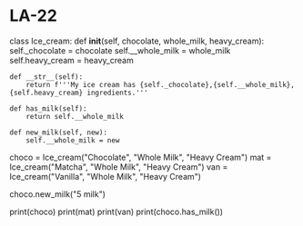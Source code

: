 # LA-22

class Ice_cream:
    def __init__(self, chocolate, whole_milk, heavy_cream):
        self._chocolate = chocolate
        self.__whole_milk = whole_milk
        self.heavy_cream = heavy_cream
        
    def __str__(self):
        return f'''My ice cream has {self._chocolate},{self.__whole_milk}, {self.heavy_cream} ingredients.'''
    
    def has_milk(self):
        return self.__whole_milk
        
    def new_milk(self, new):
        self.__whole_milk = new
    
choco = Ice_cream("Chocolate", "Whole Milk", "Heavy Cream")
mat = Ice_cream("Matcha", "Whole Milk", "Heavy Cream")
van = Ice_cream("Vanilla", "Whole Milk", "Heavy Cream")

choco.new_milk("5 milk")
    
print(choco)
print(mat)
print(van)
print(choco.has_milk())
